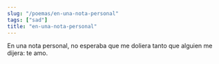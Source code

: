 ```yaml
---
slug: "/poemas/en-una-nota-personal"
tags: ["sad"]
title: "en-una-nota-personal"
---
```

En una nota personal, no esperaba que me doliera tanto que alguien me dijera: te amo.